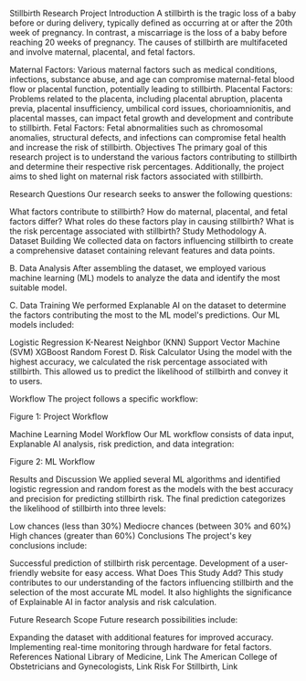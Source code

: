 Stillbirth Research Project
Introduction
A stillbirth is the tragic loss of a baby before or during delivery, typically defined as occurring at or after the 20th week of pregnancy. In contrast, a miscarriage is the loss of a baby before reaching 20 weeks of pregnancy. The causes of stillbirth are multifaceted and involve maternal, placental, and fetal factors.

Maternal Factors: Various maternal factors such as medical conditions, infections, substance abuse, and age can compromise maternal-fetal blood flow or placental function, potentially leading to stillbirth.
Placental Factors: Problems related to the placenta, including placental abruption, placenta previa, placental insufficiency, umbilical cord issues, chorioamnionitis, and placental masses, can impact fetal growth and development and contribute to stillbirth.
Fetal Factors: Fetal abnormalities such as chromosomal anomalies, structural defects, and infections can compromise fetal health and increase the risk of stillbirth.
Objectives
The primary goal of this research project is to understand the various factors contributing to stillbirth and determine their respective risk percentages. Additionally, the project aims to shed light on maternal risk factors associated with stillbirth.

Research Questions
Our research seeks to answer the following questions:

What factors contribute to stillbirth?
How do maternal, placental, and fetal factors differ?
What roles do these factors play in causing stillbirth?
What is the risk percentage associated with stillbirth?
Study Methodology
A. Dataset Building
We collected data on factors influencing stillbirth to create a comprehensive dataset containing relevant features and data points.

B. Data Analysis
After assembling the dataset, we employed various machine learning (ML) models to analyze the data and identify the most suitable model.

C. Data Training
We performed Explanable AI on the dataset to determine the factors contributing the most to the ML model's predictions. Our ML models included:

Logistic Regression
K-Nearest Neighbor (KNN)
Support Vector Machine (SVM)
XGBoost
Random Forest
D. Risk Calculator
Using the model with the highest accuracy, we calculated the risk percentage associated with stillbirth. This allowed us to predict the likelihood of stillbirth and convey it to users.

Workflow
The project follows a specific workflow:

Figure 1: Project Workflow

Machine Learning Model Workflow
Our ML workflow consists of data input, Explanable AI analysis, risk prediction, and data integration:

Figure 2: ML Workflow

Results and Discussion
We applied several ML algorithms and identified logistic regression and random forest as the models with the best accuracy and precision for predicting stillbirth risk. The final prediction categorizes the likelihood of stillbirth into three levels:

Low chances (less than 30%)
Mediocre chances (between 30% and 60%)
High chances (greater than 60%)
Conclusions
The project's key conclusions include:

Successful prediction of stillbirth risk percentage.
Development of a user-friendly website for easy access.
What Does This Study Add?
This study contributes to our understanding of the factors influencing stillbirth and the selection of the most accurate ML model. It also highlights the significance of Explainable AI in factor analysis and risk calculation.

Future Research Scope
Future research possibilities include:

Expanding the dataset with additional features for improved accuracy.
Implementing real-time monitoring through hardware for fetal factors.
References
National Library of Medicine, Link
The American College of Obstetricians and Gynecologists, Link
Risk For Stillbirth, Link
